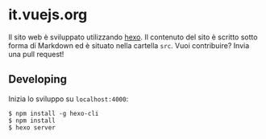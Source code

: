 # it.vuejs.org

Il sito web è sviluppato utilizzando [hexo](http://hexo.io/). Il contenuto del sito è scritto sotto forma di Markdown ed è situato nella cartella `src`. Vuoi contribuire? Invia una pull request!

## Developing

Inizia lo sviluppo su `localhost:4000`:

```
$ npm install -g hexo-cli
$ npm install
$ hexo server
```
